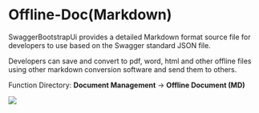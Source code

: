 # Offline-Doc(Markdown)

SwaggerBootstrapUi provides a detailed Markdown format source file for developers to use based on the Swagger standard JSON file.

Developers can save and convert to pdf, word, html and other offline files using other markdown conversion software and send them to others.

Function Directory: **Document Management** -> **Offline Document (MD)**

![](/knife4j/images/offline-md.png)
 
 
 